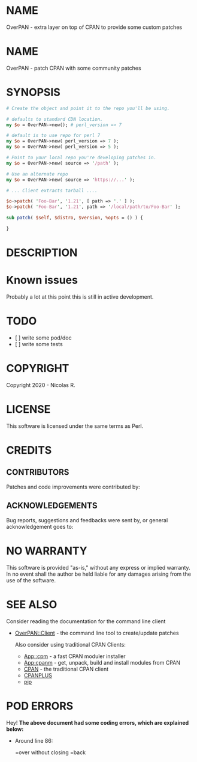 # NAME

OverPAN - extra layer on top of CPAN to provide some custom patches

# NAME

OverPAN - patch CPAN with some community patches

# SYNOPSIS

```perl
# Create the object and point it to the repo you'll be using.

# defaults to standard CDN location. 
my $o = OverPAN->new(); # perl_version => 7

# default is to use repo for perl 7
my $o = OverPAN->new( perl_version => 7 ); 
my $o = OverPAN->new( perl_version => 5 );

# Point to your local repo you're developing patches in.
my $o = OverPAN->new( source => '/path' ); 

# Use an alternate repo
my $o = OverPAN->new( source => 'https://...' );

# ... Client extracts tarball ....

$o->patch( 'Foo-Bar', '1.21', [ path => '.' ] );
$o->patch( 'Foo-Bar', '1.21', path => '/local/path/to/Foo-Bar' );

sub patch( $self, $distro, $version, %opts = () ) {

}
```

# DESCRIPTION

# Known issues

Probably a lot at this point this is still in active development.

# TODO

- \[ \] write some pod/doc
- \[ \] write some tests

# COPYRIGHT

Copyright 2020 - Nicolas R.

# LICENSE

This software is licensed under the same terms as Perl.

# CREDITS

## CONTRIBUTORS

Patches and code improvements were contributed by:

## ACKNOWLEDGEMENTS

Bug reports, suggestions and feedbacks were sent by, or general
acknowledgement goes to:

# NO WARRANTY

This software is provided "as-is," without any express or implied
warranty. In no event shall the author be held liable for any damages
arising from the use of the software.

# SEE ALSO

Consider reading the documentation for the command line client

- [OverPAN::Client](https://metacpan.org/pod/OverPAN%3A%3AClient) - the command line tool to create/update patches

    Also consider using traditional CPAN Clients:

    - [App::cpm](https://metacpan.org/pod/App%3A%3Acpm) - a fast CPAN moduler installer
    - [App:cpanm](App:cpanm) - get, unpack, build and install modules from CPAN
    - [CPAN](https://metacpan.org/pod/CPAN) - the traditional CPAN client
    - [CPANPLUS](https://metacpan.org/pod/CPANPLUS)
    - [pip](https://metacpan.org/pod/pip)

# POD ERRORS

Hey! **The above document had some coding errors, which are explained below:**

- Around line 86:

    &#x3d;over without closing =back
